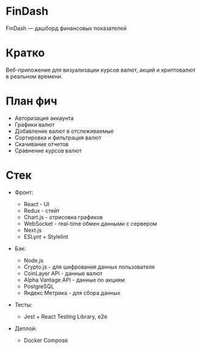 # FinDash
FinDash — дашборд финансовых показателей

# Кратко
Веб-приложение для визуализации курсов валют, акций и криптовалют в реальном времени. 

# План фич
- Авторизация аккаунта
- Графики валют
- Добавление валют в отслеживаемые
- Сортировка и фильтрация валют
- Скачивание отчетов
- Сравнение курсов валют



# Стек
- Фронт:
  - React - UI
  - Redux - стейт
  - Chart.js - отрисовка графиков
  - WebSocket - real-time обмен данными с сервером
  - Next.js
  - ESLynt + Stylelint

- Бэк:
  - Node.js
  - Crypto.js - для шифрования данных пользователя
  - CoinLayer API - данные валют
  - Alpha Vantage API - данные по акциям
  - PostgreSQL
  - Яндекс Метрика - для сбора данных
 
- Тесты:
  - Jest + React Testing Library, e2e

- Деплой:
  - Docker Compose
